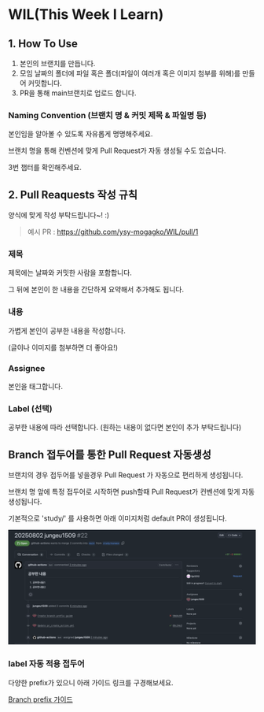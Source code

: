 # WIL(This Week I Learn)

## 1. How To Use

1. 본인의 브랜치를 만듭니다.
2. 모임 날짜의 폴더에 파일 혹은 폴더(파일이 여러개 혹은 이미지 첨부를 위해)를 만들어 커밋합니다.
3. PR을 통해 main브랜치로 업로드 합니다.

### Naming Convention (브랜치 명 & 커밋 제목 & 파일명 등)

본인임을 알아볼 수 있도록 자유롭게 명명해주세요.

브랜치 명을 통해 컨벤션에 맞게 Pull Request가 자동 생성될 수도 있습니다.

3번 챕터를 확인해주세요.


## 2. Pull Reaquests 작성 규칙

양식에 맞게 작성 부탁드립니다~! :) 

> 예시 PR : https://github.com/ysy-mogagko/WIL/pull/1

### 제목 

제목에는 날짜와 커밋한 사람을 포함합니다.

그 뒤에 본인이 한 내용을 간단하게 요약해서 추가해도 됩니다.

### 내용

가볍게 본인이 공부한 내용을 작성합니다.

(글이나 이미지를 첨부하면 더 좋아요!)

### Assignee

본인을 태그합니다.

### Label (선택)

공부한 내용에 따라 선택합니다. (원하는 내용이 없다면 본인이 추가 부탁드립니다)

## Branch 접두어를 통한 Pull Request 자동생성

브랜치의 경우 접두어를 넣을경우 Pull Request 가 자동으로 편리하게 생성됩니다.

브랜치 명 앞에 특정 접두어로 시작하면 push할때 Pull Request가 컨벤션에 맞게 자동생성됩니다.

기본적으로 'study/' 를 사용하면 아래 이미지처럼 default PR이 생성됩니다.

![study prefix example pr](/Guide/image/branch-prefix/study-prefix.png)


### label 자동 적용 접두어

다양한 prefix가 있으니 아래 가이드 링크를 구경해보세요.

[Branch prefix 가이드](https://github.com/ysy-mogagko/WIL/blob/main/Guide/branch-prefix.md)
